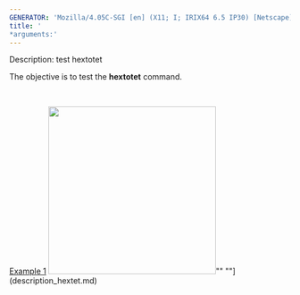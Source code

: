 ```yaml
---
GENERATOR: 'Mozilla/4.05C-SGI [en] (X11; I; IRIX64 6.5 IP30) [Netscape]'
title: '
*arguments:'
---
```


 Description: test hextotet

   The objective is to test the **hextotet** command.

    

   [Example 1](description_hextet.md)
   <img height="300" width="300" src="https://lanl.github.io/LaGriT/assets/images/output_tet_tn.gif">""
   ""](description_hextet.md)
